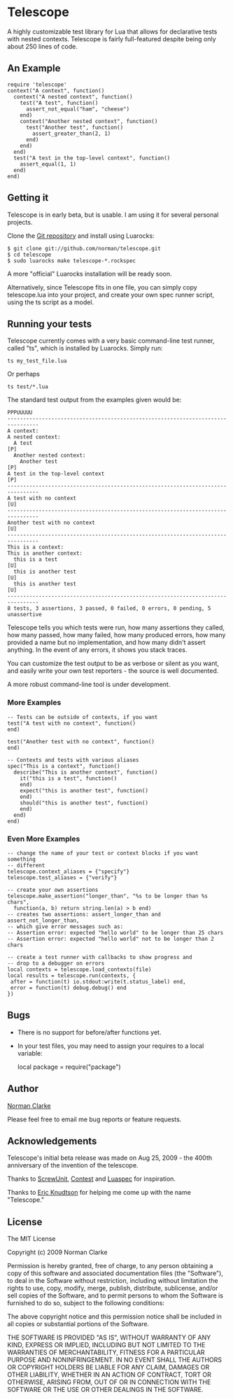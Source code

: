# Telescope #

A highly customizable test library for Lua that allows for declarative
tests with nested contexts. Telescope is fairly full-featured despite
being only about 250 lines of code.

## An Example ##

    require 'telescope'
    context("A context", function()
      context("A nested context", function()
        test("A test", function()
          assert_not_equal("ham", "cheese")
        end)
        context("Another nested context", function()
          test("Another test", function()
            assert_greater_than(2, 1)
          end)
        end)
      end)
      test("A test in the top-level context", function()
        assert_equal(1, 1)
      end)
    end)

## Getting it ##

Telescope is in early beta, but is usable. I am using it for several
personal projects.

Clone the [Git repository](http://github.com/norman/telescope) and
install using Luarocks:

    $ git clone git://github.com/norman/telescope.git
    $ cd telescope
    $ sudo luarocks make telescope-*.rockspec

A more "official" Luarocks installation will be ready soon.

Alternatively, since Telescope fits in one file, you can simply
copy telescope.lua into your project, and create your own spec
runner script, using the ts script as a model.

## Running your tests ##

Telescope currently comes with a very basic command-line test runner,
called "ts", which is installed by Luarocks. Simply run:

    ts my_test_file.lua

Or perhaps

    ts test/*.lua

The standard test output from the examples given would be:


    PPPUUUUU
    --------------------------------------------------------------------------------
    A context:
    A nested context:
      A test                                                                     [P]
      Another nested context:
        Another test                                                             [P]
    A test in the top-level context                                              [P]
    --------------------------------------------------------------------------------
    A test with no context                                                       [U]
    --------------------------------------------------------------------------------
    Another test with no context                                                 [U]
    --------------------------------------------------------------------------------
    This is a context:
    This is another context:
      this is a test                                                             [U]
      this is another test                                                       [U]
      this is another test                                                       [U]
    --------------------------------------------------------------------------------
    8 tests, 3 assertions, 3 passed, 0 failed, 0 errors, 0 pending, 5 unassertive

Telescope tells you which tests were run, how many assertions they called,
how many passed, how many failed, how many produced errors, how many provided
a name but no implementation, and how many didn't assert anything. In the event
of any errors, it shows you stack traces.

You can customize the test output to be as verbose or silent as you want, and easily
write your own test reporters - the source is well documented.

A more robust command-line tool is under development.

### More Examples ###
    -- Tests can be outside of contexts, if you want
    test("A test with no context", function()
    end)

    test("Another test with no context", function()
    end)

    -- Contexts and tests with various aliases
    spec("This is a context", function()
      describe("This is another context", function()
        it("this is a test", function()
        end)
        expect("this is another test", function()
        end)
        should("this is another test", function()
        end)
      end)
    end)

### Even More Examples ###

    -- change the name of your test or context blocks if you want something
    -- different
    telescope.context_aliases = {"specify"}
    telescope.test_aliases = {"verify"}

    -- create your own assertions
    telescope.make_assertion("longer_than", "%s to be longer than %s chars",
      function(a, b) return string.len(a) > b end)
    -- creates two assertions: assert_longer_than and assert_not_longer_than,
    -- which give error messages such as:
    -- Assertion error: expected "hello world" to be longer than 25 chars
    -- Assertion error: expected "hello world" not to be longer than 2 chars

    -- create a test runner with callbacks to show progress and
    -- drop to a debugger on errors
    local contexts = telescope.load_contexts(file)
    local results = telescope.run(contexts, {
     after = function(t) io.stdout:write(t.status_label) end,
     error = function(t) debug.debug() end
    })

## Bugs ##

* There is no support for before/after functions yet.
* In your test files, you may need to assign your requires to a local variable:

    local package = require("package")

## Author ##

[Norman Clarke](mailto:norman@njclarke.com)

Please feel free to email me bug reports or feature requests.

## Acknowledgements

Telescope's initial beta release was made on Aug 25, 2009 - the 400th anniversary
of the invention of the telescope.

Thanks to [ScrewUnit](http://github.com/nathansobo/screw-unit/tree/master),
[Contest](http://github.com/citrusbyte/contest) and
[Luaspec](http://github.com/mirven/luaspec/) for inspiration.

Thanks to [Eric Knudtson](http://twitter.com/vikingux) for helping me come up with the
name "Telescope."

## License ##

The MIT License

Copyright (c) 2009 Norman Clarke

Permission is hereby granted, free of charge, to any person obtaining a copy of this software and associated documentation files (the "Software"), to deal in the Software without restriction, including without limitation the rights to use, copy, modify, merge, publish, distribute, sublicense, and/or sell copies of the Software, and to permit persons to whom the Software is furnished to do so, subject to the following conditions:

The above copyright notice and this permission notice shall be included in all copies or substantial portions of the Software.

THE SOFTWARE IS PROVIDED "AS IS", WITHOUT WARRANTY OF ANY KIND, EXPRESS OR IMPLIED, INCLUDING BUT NOT LIMITED TO THE WARRANTIES OF MERCHANTABILITY, FITNESS FOR A PARTICULAR PURPOSE AND NONINFRINGEMENT. IN NO EVENT SHALL THE AUTHORS OR COPYRIGHT HOLDERS BE LIABLE FOR ANY CLAIM, DAMAGES OR OTHER LIABILITY, WHETHER IN AN ACTION OF CONTRACT, TORT OR OTHERWISE, ARISING FROM, OUT OF OR IN CONNECTION WITH THE SOFTWARE OR THE USE OR OTHER DEALINGS IN THE SOFTWARE.
